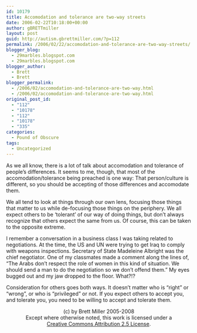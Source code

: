 ```yaml
---
id: 10179
title: Accomodation and tolerance are two-way streets
date: 2006-02-22T10:18:00+00:00
author: gBRETTmiller
layout: post
guid: http://autism.gbrettmiller.com/?p=112
permalink: /2006/02/22/accomodation-and-tolerance-are-two-way-streets/
blogger_blog:
  - 29marbles.blogspot.com
  - 29marbles.blogspot.com
blogger_author:
  - Brett
  - Brett
blogger_permalink:
  - /2006/02/accomodation-and-tolerance-are-two-way.html
  - /2006/02/accomodation-and-tolerance-are-two-way.html
original_post_id:
  - "112"
  - "10178"
  - "112"
  - "10178"
  - "335"
categories:
  - Pound of Obscure
tags:
  - Uncategorized
---
```

As we all know, there is a lot of talk about accomodation and tolerance of people&#8217;s differences. It seems to me, though, that most of the accomodation/tolerance being preached is one way: That person/culture is different, so you should be accepting of those differences and accomodate them.

We all tend to look at things through our own lens, focusing those things that matter to us while de-focusing those things on the periphery. We all expect others to be &#8216;tolerant&#8217; of our way of doing things, but don&#8217;t always recognize that others expect the same from us. Of course, this can be taken to the opposite extreme.

I remember a conversation in a business class I was taking related to negotiations. At the time, the US and UN were trying to get Iraq to comply with weapons inspections. Secretary of State Madeleine Albright was the chief negotiator. One of my classmates made a comment along the lines of, &#8220;The Arabs don&#8217;t respect the role of women in this kind of situation. We should send a man to do the negotiation so we don&#8217;t offend them.&#8221; My eyes bugged out and my jaw dropped to the floor. What?!?

Consideration for others goes both ways. It doesn&#8217;t matter who is &#8220;right&#8221; or &#8220;wrong&#8221;, or who is &#8220;privileged&#8221; or not. If you expect others to accept you, and tolerate you, you need to be willing to accept and tolerate them.

<div class="blogger-post-footer">
  <p align="center">
    (c) by Brett Miller 2005-2008<br /> Except where otherwise noted, this work is licensed under a<br /> <a href="http://creativecommons.org/licenses/by/2.5/" rel="license">Creative Commons Attribution 2.5 License</a>.
  </p>
</div>